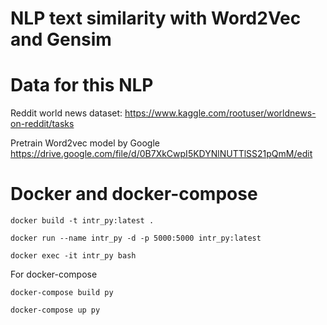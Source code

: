 # NLP text similarity with Word2Vec and Gensim


# Data for this NLP

Reddit world news dataset: https://www.kaggle.com/rootuser/worldnews-on-reddit/tasks

Pretrain Word2vec model by Google
https://drive.google.com/file/d/0B7XkCwpI5KDYNlNUTTlSS21pQmM/edit

# Docker and docker-compose
```docker
docker build -t intr_py:latest .

docker run --name intr_py -d -p 5000:5000 intr_py:latest

docker exec -it intr_py bash
```

For docker-compose
```docker
docker-compose build py

docker-compose up py
```